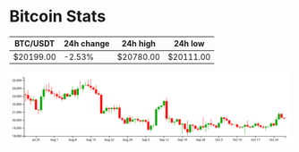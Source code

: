 # Bitcoin Stats

BTC/USDT|24h change|24h high|24h low|
|---|---|---|---|
|$20199.00|-2.53%|$20780.00|$20111.00|

<img src="./chart.svg">
